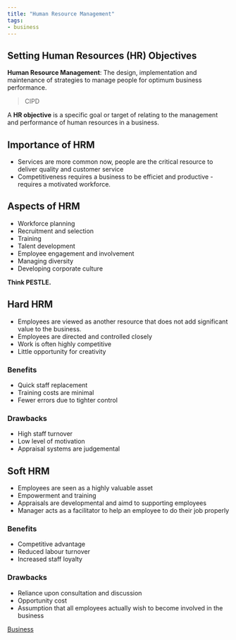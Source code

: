 ```yaml
---
title: "Human Resource Management"
tags:
- business
---
```


## Setting Human Resources (HR) Objectives

**Human Resource Management**: The design, implementation and maintenance of strategies to manage people for optimum business performance. 
> CIPD

A **HR objective** is a specific goal or target of relating to the management and performance of human resources in a business.


## Importance of HRM

- Services are more common now, people are the critical resource to deliver quality and customer service
- Competitiveness requires a business to be efficiet and productive - requires a motivated workforce.

## Aspects of HRM

- Workforce planning
- Recruitment and selection
- Training
- Talent development
- Employee engagement and involvement
- Managing diversity
- Developing corporate culture


**Think PESTLE.**

## Hard HRM

- Employees are viewed as another resource that does not add significant value to the business.
- Employees are directed and controlled closely
- Work is often highly competitive
- Little opportunity for creativity

### Benefits

- Quick staff replacement
- Training costs are minimal
- Fewer errors due to tighter control

### Drawbacks

- High staff turnover
- Low level of motivation
- Appraisal systems are judgemental


## Soft HRM

- Employees are seen as a highly valuable asset
- Empowerment and training
- Appraisals are developmental and aimd to supporting employees
- Manager acts as a facilitator to help an employee to do their job properly


### Benefits

- Competitive advantage
- Reduced labour turnover
- Increased staff loyalty

### Drawbacks

- Reliance upon consultation and discussion
- Opportunity cost
- Assumption that all employees actually wish to become involved in the business






[Business](/Business)